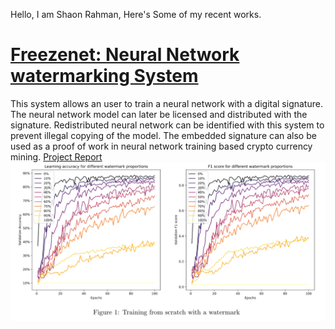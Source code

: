 Hello, I am Shaon Rahman, Here's Some of my recent works.

# [Freezenet: Neural Network watermarking System](https://github.com/Wizdore/FreezeNET)
This system allows an user to train a neural network with a digital signature. The neural network model can later be licensed and distributed with the signature. Redistributed neural network can be identified with this system to prevent illegal copying of the model. The embedded signature can also be used as a proof of work in neural network training based crypto currency mining.
[Project Report](https://github.com/Wizdore/open_projects/blob/main/reports/FreezeNet.pdf)
![](/images/freezenet.png)
